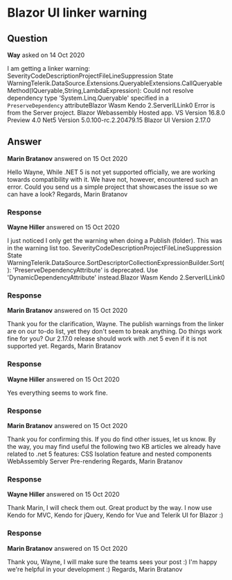 # Blazor UI linker warning

## Question

**Way** asked on 14 Oct 2020

I am getting a linker warning: SeverityCodeDescriptionProjectFileLineSuppression State WarningTelerik.DataSource.Extensions.QueryableExtensions.CallQueryableMethod(IQueryable,String,LambdaExpression): Could not resolve dependency type 'System.Linq.Queryable' specified in a `PreserveDependency` attributeBlazor Wasm Kendo 2.ServerILLink0 Error is from the Server project. Blazor Webassembly Hosted app. VS Version 16.8.0 Preview 4.0 Net5 Version 5.0.100-rc.2.20479.15 Blazor UI Version 2.17.0

## Answer

**Marin Bratanov** answered on 15 Oct 2020

Hello Wayne, While .NET 5 is not yet supported officially, we are working towards compatibility with it. We have not, however, encountered such an error. Could you send us a simple project that showcases the issue so we can have a look? Regards, Marin Bratanov

### Response

**Wayne Hiller** answered on 15 Oct 2020

I just noticed I only get the warning when doing a Publish (folder). This was in the warning list too. SeverityCodeDescriptionProjectFileLineSuppression State WarningTelerik.DataSource.SortDescriptorCollectionExpressionBuilder.Sort(): 'PreserveDependencyAttribute' is deprecated. Use 'DynamicDependencyAttribute' instead.Blazor Wasm Kendo 2.ServerILLink0

### Response

**Marin Bratanov** answered on 15 Oct 2020

Thank you for the clarification, Wayne. The publish warnings from the linker are on our to-do list, yet they don't seem to break anything. Do things work fine for you? Our 2.17.0 release should work with .net 5 even if it is not supported yet. Regards, Marin Bratanov

### Response

**Wayne Hiller** answered on 15 Oct 2020

Yes everything seems to work fine.

### Response

**Marin Bratanov** answered on 15 Oct 2020

Thank you for confirming this. If you do find other issues, let us know. By the way, you may find useful the following two KB articles we already have related to .net 5 features: CSS Isolation feature and nested components WebAssembly Server Pre-rendering Regards, Marin Bratanov

### Response

**Wayne Hiller** answered on 15 Oct 2020

Thank Marin, I will check them out. Great product by the way. I now use Kendo for MVC, Kendo for jQuery, Kendo for Vue and Telerik UI for Blazor :)

### Response

**Marin Bratanov** answered on 15 Oct 2020

Thank you, Wayne, I will make sure the teams sees your post :) I'm happy we're helpful in your development :) Regards, Marin Bratanov

